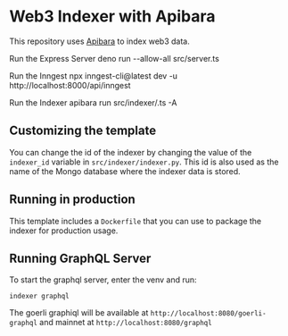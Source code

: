 # Web3 Indexer with Apibara

This repository uses [Apibara](https://github.com/apibara/apibara) to index web3 data.


Run the Express Server
deno run --allow-all src/server.ts

Run the Inngest
npx inngest-cli@latest dev -u http://localhost:8000/api/inngest

Run the Indexer
apibara run src/indexer/<indexer>.ts -A <dna-token>

## Customizing the template

You can change the id of the indexer by changing the value of the `indexer_id` variable in `src/indexer/indexer.py`. This id is also used as the name of the Mongo database where the indexer data is stored.

## Running in production

This template includes a `Dockerfile` that you can use to package the indexer for production usage.

## Running GraphQL Server

To start the graphql server, enter the venv and run:

    indexer graphql

The goerli graphiql will be available at `http://localhost:8080/goerli-graphql` and mainnet at `http://localhost:8080/graphql`
